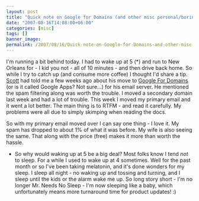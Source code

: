 ```yaml
---
layout: post
title: "Quick note on Google for Domains (and other misc personal/boring stuff)"
date: "2007-08-16T14:08:00+06:00"
categories: [misc]
tags: []
banner_image: 
permalink: /2007/08/16/Quick-note-on-Google-for-Domains-and-other-misc-personalboring-stuff
---
```


I'm running a bit behind today. I had to wake up at 5 (*) and run to New Orleans for - I kid you not - all of 10 minutes - and then drive back home. So while I try to catch up (and consume more coffee) I thought I'd share a tip. <a href="http://www.boyzoid.com/blog/index.cfm">Scott</a> had told me a few weeks ago about his move to <a href="http://www.google.com/a/">Google For Domains</a> (or is it called Google Apps? Not sure...) for his email server. He mentioned the spam filtering along was worth the trouble. I moved a secondary domain last week and had a lot of trouble. This week I moved my primary email and it went a lot better. The main thing is to RTFM - and read it carefully. My problems were all due to simply skimping when reading the docs. 

So with my primary email moved over I can say one thing - I love it. My spam has dropped to about 1% of what it was before. My wife is also seeing the same. That along with the price (free) makes it more than worth the hassle.

* So why would waking up at 5 be a big deal? Most folks know I tend <i>not</i> to sleep. For a while I used to wake up at 4 sometimes. Well for the past month or so I've been taking melatonin, and it's done wonders for my sleep. I sleep all night - no waking up and tossing and turning, and I sleep until the kids or the alarm wake me up. So long story short - I'm no longer Mr. Needs No Sleep - I'm now sleeping like a baby, which unfortunately means more turnaround time for product updates! :)